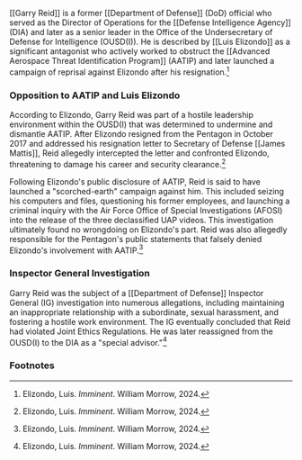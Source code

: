 [[Garry Reid]] is a former [[Department of Defense]] (DoD) official who served as the Director of Operations for the [[Defense Intelligence Agency]] (DIA) and later as a senior leader in the Office of the Undersecretary of Defense for Intelligence (OUSD(I)). He is described by [[Luis Elizondo]] as a significant antagonist who actively worked to obstruct the [[Advanced Aerospace Threat Identification Program]] (AATIP) and later launched a campaign of reprisal against Elizondo after his resignation.[^1]

### Opposition to AATIP and Luis Elizondo

According to Elizondo, Garry Reid was part of a hostile leadership environment within the OUSD(I) that was determined to undermine and dismantle AATIP. After Elizondo resigned from the Pentagon in October 2017 and addressed his resignation letter to Secretary of Defense [[James Mattis]], Reid allegedly intercepted the letter and confronted Elizondo, threatening to damage his career and security clearance.[^1]

Following Elizondo's public disclosure of AATIP, Reid is said to have launched a "scorched-earth" campaign against him. This included seizing his computers and files, questioning his former employees, and launching a criminal inquiry with the Air Force Office of Special Investigations (AFOSI) into the release of the three declassified UAP videos. This investigation ultimately found no wrongdoing on Elizondo's part. Reid was also allegedly responsible for the Pentagon's public statements that falsely denied Elizondo's involvement with AATIP.[^1]

### Inspector General Investigation

Garry Reid was the subject of a [[Department of Defense]] Inspector General (IG) investigation into numerous allegations, including maintaining an inappropriate relationship with a subordinate, sexual harassment, and fostering a hostile work environment. The IG eventually concluded that Reid had violated Joint Ethics Regulations. He was later reassigned from the OUSD(I) to the DIA as a "special advisor."[^1]

### Footnotes
[^1]: Elizondo, Luis. *Imminent*. William Morrow, 2024.

